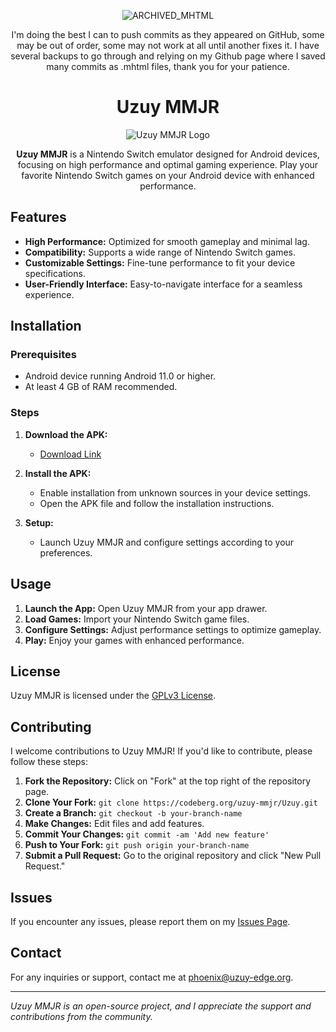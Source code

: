 <div align="center">

![ARCHIVED_MHTML](https://i.imgur.com/sQKV1vV.png)

I'm doing the best I can to push commits as they appeared on GitHub, some may be out of order, some may not work at all until another fixes it. I have several backups to go through and relying on my Github page where I saved many commits as .mhtml files, thank you for your patience.

# Uzuy MMJR

![Uzuy MMJR Logo](https://i.imgur.com/bBSxhSV.png)

**Uzuy MMJR** is a Nintendo Switch emulator designed for Android devices, focusing on high performance and optimal gaming experience. Play your favorite Nintendo Switch games on your Android device with enhanced performance.

</div>

## Features

- **High Performance:** Optimized for smooth gameplay and minimal lag.
- **Compatibility:** Supports a wide range of Nintendo Switch games.
- **Customizable Settings:** Fine-tune performance to fit your device specifications.
- **User-Friendly Interface:** Easy-to-navigate interface for a seamless experience.

## Installation

### Prerequisites

- Android device running Android 11.0 or higher.
- At least 4 GB of RAM recommended.

### Steps

1. **Download the APK:**
   - [Download Link](https://git.uzuy-edge.org/Uzuy/Uzuy-MMJR/releases)

2. **Install the APK:**
   - Enable installation from unknown sources in your device settings.
   - Open the APK file and follow the installation instructions.

3. **Setup:**
   - Launch Uzuy MMJR and configure settings according to your preferences.

## Usage

1. **Launch the App:** Open Uzuy MMJR from your app drawer.
2. **Load Games:** Import your Nintendo Switch game files.
3. **Configure Settings:** Adjust performance settings to optimize gameplay.
4. **Play:** Enjoy your games with enhanced performance.

## License

Uzuy MMJR is licensed under the [GPLv3 License](https://git.uzuy-edge.org/Uzuy/Uzuy-MMJR/src/branch/master/LICENSE.txt).

## Contributing

I welcome contributions to Uzuy MMJR! If you'd like to contribute, please follow these steps:

1. **Fork the Repository:** Click on "Fork" at the top right of the repository page.
2. **Clone Your Fork:** `git clone https://codeberg.org/uzuy-mmjr/Uzuy.git`
3. **Create a Branch:** `git checkout -b your-branch-name`
4. **Make Changes:** Edit files and add features.
5. **Commit Your Changes:** `git commit -am 'Add new feature'`
6. **Push to Your Fork:** `git push origin your-branch-name`
7. **Submit a Pull Request:** Go to the original repository and click "New Pull Request."

## Issues

If you encounter any issues, please report them on my [Issues Page](https://git.uzuy-edge.org/Uzuy/Uzuy-MMJR/issues).

## Contact

For any inquiries or support, contact me at [phoenix@uzuy-edge.org](mailto:phoenix@uzuy-edge.org).

---

*Uzuy MMJR is an open-source project, and I appreciate the support and contributions from the community.*